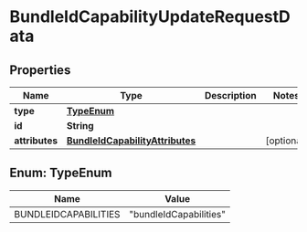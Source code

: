 

# BundleIdCapabilityUpdateRequestData


## Properties

| Name | Type | Description | Notes |
|------------ | ------------- | ------------- | -------------|
|**type** | [**TypeEnum**](#TypeEnum) |  |  |
|**id** | **String** |  |  |
|**attributes** | [**BundleIdCapabilityAttributes**](BundleIdCapabilityAttributes.md) |  |  [optional] |



## Enum: TypeEnum

| Name | Value |
|---- | -----|
| BUNDLEIDCAPABILITIES | &quot;bundleIdCapabilities&quot; |



